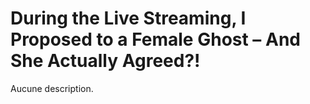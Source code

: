 # During the Live Streaming, I Proposed to a Female Ghost – And She Actually Agreed?!
Aucune description.